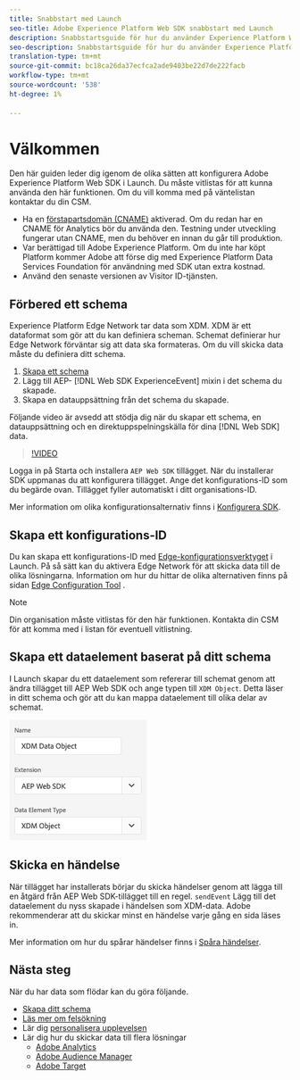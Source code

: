 ```yaml
---
title: Snabbstart med Launch
seo-title: Adobe Experience Platform Web SDK snabbstart med Launch
description: Snabbstartsguide för hur du använder Experience Platform Web SDK-tillägget för att samla in data
seo-description: Snabbstartsguide för hur du använder Experience Platform Web SDK-tillägget för att samla in data
translation-type: tm+mt
source-git-commit: bc18ca26da37ecfca2ade9403be22d7de222facb
workflow-type: tm+mt
source-wordcount: '538'
ht-degree: 1%

---
```



# Välkommen

Den här guiden leder dig igenom de olika sätten att konfigurera Adobe Experience Platform Web SDK i Launch. Du måste vitlistas för att kunna använda den här funktionen. Om du vill komma med på väntelistan kontaktar du din CSM.

- Ha en [förstapartsdomän (CNAME)](https://docs.adobe.com/content/help/en/core-services/interface/ec-cookies/cookies-first-party.html) aktiverad. Om du redan har en CNAME för Analytics bör du använda den. Testning under utveckling fungerar utan CNAME, men du behöver en innan du går till produktion.
- Var berättigad till Adobe Experience Platform. Om du inte har köpt Platform kommer Adobe att förse dig med Experience Platform Data Services Foundation för användning med SDK utan extra kostnad.
- Använd den senaste versionen av Visitor ID-tjänsten.

## Förbered ett schema

Experience Platform Edge Network tar data som XDM. XDM är ett dataformat som gör att du kan definiera scheman. Schemat definierar hur Edge Network förväntar sig att data ska formateras. Om du vill skicka data måste du definiera ditt schema.

1. [Skapa ett schema](../../xdm/tutorials/create-schema-ui.md)
2. Lägg till AEP- [!DNL Web SDK ExperienceEvent] mixin i det schema du skapade.
3. Skapa en datauppsättning från det schema du skapade.

Följande video är avsedd att stödja dig när du skapar ett schema, en datauppsättning och en direktuppspelningskälla för dina [!DNL Web SDK] data.


>[!VIDEO](https://video.tv.adobe.com/v/35395?quality=12&learn=on)

Logga in på Starta och installera `AEP Web SDK` tillägget. När du installerar SDK uppmanas du att konfigurera tillägget. Ange det konfigurations-ID som du begärde ovan. Tillägget fyller automatiskt i ditt organisations-ID.


Mer information om olika konfigurationsalternativ finns i [Konfigurera SDK](../fundamentals/configuring-the-sdk.md).

## Skapa ett konfigurations-ID

Du kan skapa ett konfigurations-ID med [Edge-konfigurationsverktyget](../fundamentals/edge-configuration.md) i Launch. På så sätt kan du aktivera Edge Network för att skicka data till de olika lösningarna. Information om hur du hittar de olika alternativen finns på sidan [Edge Configuration Tool](../fundamentals/edge-configuration.md) .

>[!NOTE]
>
>Din organisation måste vitlistas för den här funktionen. Kontakta din CSM för att komma med i listan för eventuell vitlistning.

## Skapa ett dataelement baserat på ditt schema

I Launch skapar du ett dataelement som refererar till schemat genom att ändra tillägget till AEP Web SDK och ange typen till `XDM Object`. Detta läser in ditt schema och gör att du kan mappa dataelement till olika delar av schemat.

![Datumelement i start](../../assets/edge_data_element.png)

## Skicka en händelse

När tillägget har installerats börjar du skicka händelser genom att lägga till en åtgärd från AEP Web SDK-tillägget till en regel. `sendEvent` Lägg till det dataelement du nyss skapade i händelsen som XDM-data. Adobe rekommenderar att du skickar minst en händelse varje gång en sida läses in.

Mer information om hur du spårar händelser finns i [Spåra händelser](../fundamentals/tracking-events.md).

## Nästa steg

När du har data som flödar kan du göra följande.

- [Skapa ditt schema](https://docs.adobe.com/content/help/en/experience-platform/xdm/schema/composition.html)
- [Läs mer om felsökning](../fundamentals/debugging.md)
- Lär dig [personalisera upplevelsen](../fundamentals/rendering-personalization-content.md)
- Lär dig hur du skickar data till flera lösningar
   - [Adobe Analytics](../solution-specific/analytics/analytics-overview.md)
   - [Adobe Audience Manager](../solution-specific/audience-manager/audience-manager-overview.md)
   - [Adobe Target](../solution-specific/target/target-overview.md)
